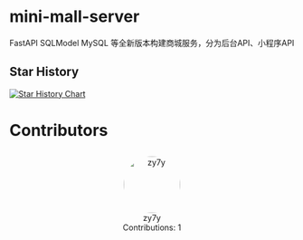 # mini-mall-server
FastAPI SQLModel MySQL 等全新版本构建商城服务，分为后台API、小程序API



## Star History

<!-- STAR_HISTORY -->
[![Star History Chart](https://api.star-history.com/svg?repos=zy7y/mini-shop-server&type=Date)](https://star-history.com/#zy7y/mini-shop-server&Date)
<!-- /STAR_HISTORY -->
    


# Contributors

<!-- CONTRIBUTORS_SECTION -->
<div align="center">
    
<div style="display: inline-block; text-align: center; margin: 10px;">
    <a href="https://github.com/zy7y" target="_blank">
        <img src="https://avatars.githubusercontent.com/u/67154681?v=4" width="100px" height="100px" style="border-radius: 50%;" alt="zy7y">
    </a>
    <br>zy7y<br>Contributions: 1
</div>
        
</div>
<!-- /CONTRIBUTORS_SECTION -->
    
